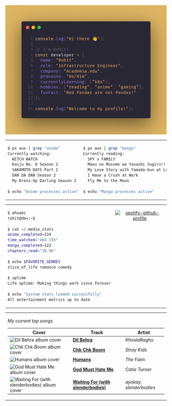 <div align="center">

![Rohit's GitHub profile intro banner](images/intro.png)

</div>

<table>
<tr>
<td width="50%" valign="top">

```bash
$ ps aux | grep "anime"
Currently watching:
  WITCH WATCH
  Kaiju No. 8 Season 2
  SAKAMOTO DAYS Part 2
  DAN DA DAN Season 2
  My Dress-Up Darling Season 2

$ echo "Anime processes active"
```

</td>
<td width="50%" valign="top">

```bash
$ ps aux | grep "manga"
Currently reading:
  SPY x FAMILY
  Maou no Musume wa Yasashi Sugiru!!
  My Love Story with Yamada-kun at Lv999
  I Have a Crush at Work
  Fly Me to the Moon

$ echo "Manga processes active"
```

</td>
</tr>
</table>

<table>
<tr>
<td width="50%" valign="top">

```bash
$ whoami
rohit@dev:~$

$ cat ~/.media_stats
anime_completed=224
time_watched="46d 15h"
manga_completed=122
chapters_read="10.9k"

$ echo $FAVORITE_GENRES
slice_of_life romance comedy

$ uptime
Life uptime: Making things work since forever

$ echo "System stats loaded successfully"
All entertainment metrics up to date
```

</td>
<td width="50%" valign="top">

<div align="center">

[![spotify-github-profile](https://spotify-github-profile.kittinanx.com/api/view?uid=infernapexavier&cover_image=true&theme=default&show_offline=true&background_color=121212&interchange=true&bar_color=53b14f&bar_color_cover=true)](https://spotify-github-profile.kittinanx.com/api/view?uid=infernapexavier&redirect=true)

</div>

</td>
</tr>
</table>

<table>
<tr>
<td width="100%" valign="top">

*My current top songs*

| Cover | Track | Artist |
|-------|-------|--------|
<img src="https://i.scdn.co/image/ab67616d0000b273e7d1d9a89fbd0ed82571c26b" width="40" height="40" style="border-radius: 4px;" alt="Dil Behra album cover"> | **[Dil Behra](https://open.spotify.com/track/6CNvkLUbOVTTwvtyAEPtmR)** | *KhoslaRaghu*
<img src="https://i.scdn.co/image/ab67616d0000b273092c3001ef2d0a4f81372078" width="40" height="40" style="border-radius: 4px;" alt="Chk Chk Boom album cover"> | **[Chk Chk Boom](https://open.spotify.com/track/0GqAWZe1A5ecKadZrHk6XH)** | *Stray Kids*
<img src="https://i.scdn.co/image/ab67616d0000b27353c8cfd4455dd731301d55ca" width="40" height="40" style="border-radius: 4px;" alt="Humans album cover"> | **[Humans](https://open.spotify.com/track/0aubGuvu0FkCCHIRroTS8e)** | *The Faim*
<img src="https://i.scdn.co/image/ab67616d0000b2734e7bc8268e60de61fcf70fd0" width="40" height="40" style="border-radius: 4px;" alt="God Must Hate Me album cover"> | **[God Must Hate Me](https://open.spotify.com/track/21xzFXSL2XkZ2mIzDDAqTK)** | *Catie Turner*
<img src="https://i.scdn.co/image/ab67616d0000b2732f556e8a6220f240710ed29b" width="40" height="40" style="border-radius: 4px;" alt="Waiting For (with slenderbodies) album cover"> | **[Waiting For (with slenderbodies)](https://open.spotify.com/track/3PaGBoMpwwl9RqJS29gLGW)** | *ayokay, slenderbodies*

</td>
</tr>
</table>